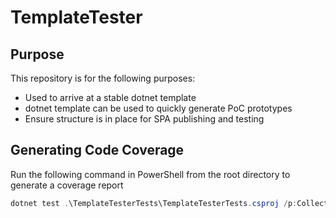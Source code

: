 ﻿# TemplateTester

## Purpose

This repository is for the following purposes:

* Used to arrive at a stable dotnet template
* dotnet template can be used to quickly generate PoC prototypes
* Ensure structure is in place for SPA publishing and testing

## Generating Code Coverage

Run the following command in PowerShell from the root directory to generate a coverage report

```PowerShell
dotnet test .\TemplateTesterTests\TemplateTesterTests.csproj /p:CollectCoverage=true /p:CoverletOutputFormat=opencover
```
